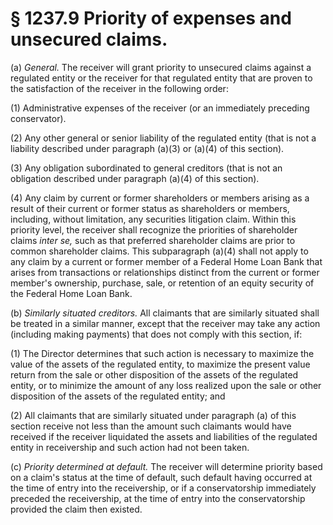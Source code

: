 # § 1237.9   Priority of expenses and unsecured claims.

(a) *General.* The receiver will grant priority to unsecured claims against a regulated entity or the receiver for that regulated entity that are proven to the satisfaction of the receiver in the following order:


(1) Administrative expenses of the receiver (or an immediately preceding conservator).


(2) Any other general or senior liability of the regulated entity (that is not a liability described under paragraph (a)(3) or (a)(4) of this section).


(3) Any obligation subordinated to general creditors (that is not an obligation described under paragraph (a)(4) of this section).


(4) Any claim by current or former shareholders or members arising as a result of their current or former status as shareholders or members, including, without limitation, any securities litigation claim. Within this priority level, the receiver shall recognize the priorities of shareholder claims *inter se,* such as that preferred shareholder claims are prior to common shareholder claims. This subparagraph (a)(4) shall not apply to any claim by a current or former member of a Federal Home Loan Bank that arises from transactions or relationships distinct from the current or former member's ownership, purchase, sale, or retention of an equity security of the Federal Home Loan Bank.


(b) *Similarly situated creditors.* All claimants that are similarly situated shall be treated in a similar manner, except that the receiver may take any action (including making payments) that does not comply with this section, if:


(1) The Director determines that such action is necessary to maximize the value of the assets of the regulated entity, to maximize the present value return from the sale or other disposition of the assets of the regulated entity, or to minimize the amount of any loss realized upon the sale or other disposition of the assets of the regulated entity; and


(2) All claimants that are similarly situated under paragraph (a) of this section receive not less than the amount such claimants would have received if the receiver liquidated the assets and liabilities of the regulated entity in receivership and such action had not been taken.


(c) *Priority determined at default.* The receiver will determine priority based on a claim's status at the time of default, such default having occurred at the time of entry into the receivership, or if a conservatorship immediately preceded the receivership, at the time of entry into the conservatorship provided the claim then existed.




